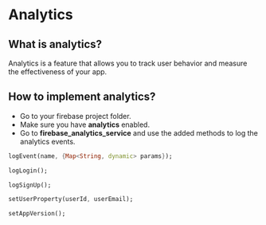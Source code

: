 # Analytics

## What is analytics?

Analytics is a feature that allows you to track user behavior and measure the effectiveness of your app.

## How to implement analytics?

- Go to your firebase project folder.
- Make sure you have **analytics** enabled.
- Go to **firebase_analytics_service** and use the added methods to log the analytics events.

```dart
logEvent(name, {Map<String, dynamic> params});
```
```dart
logLogin();
```
```dart
logSignUp();
```
```dart
setUserProperty(userId, userEmail);
```
```dart
setAppVersion();
```
